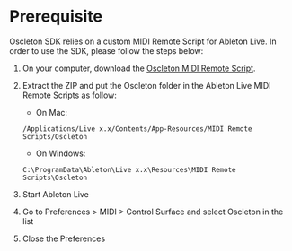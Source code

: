 # Prerequisite

Oscleton SDK relies on a custom MIDI Remote Script for Ableton Live. In order to use the SDK, please follow the steps below:

1. On your computer, download the [Oscleton MIDI Remote Script].
2. Extract the ZIP and put the Oscleton folder in the Ableton Live MIDI Remote Scripts as follow:

    * On Mac:
    ```
    /Applications/Live x.x/Contents/App-Resources/MIDI Remote Scripts/Oscleton
    ```

    * On Windows:
    ```
    C:\ProgramData\Ableton\Live x.x\Resources\MIDI Remote Scripts\Oscleton
    ```

3. Start Ableton Live
4. Go to Preferences > MIDI > Control Surface and select Oscleton in the list
5. Close the Preferences





[Oscleton MIDI Remote Script]: http://download.oscleton.com/midi-remote-script/0.5.0/oscleton.zip